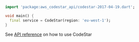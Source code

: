 ```dart
import 'package:aws_codestar_api/codestar-2017-04-19.dart';

void main() {
  final service = CodeStar(region: 'eu-west-1');
}
```

See [API reference](https://pub.dev/documentation/aws_codestar_api/latest/codestar-2017-04-19/CodeStar-class.html) on how to use CodeStar
